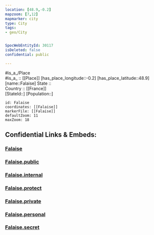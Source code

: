 ```yaml
---
location: [48.9,-0.2] 
mapzoom: [7,12] 
mapmarker: city 
type: City
tags:
- geo/City


SpocWebEntityId: 30117
isDeleted: false
confidential: public

---
```

#is_a_/Place  
#is_a_ :: [[Place]] 
[has_place_longitude::-0.2] 
[has_place_latitude::48.9] 
[name::Falaise] 
State ::  
Country :: [[France]]  
[StateId::] 
[Population::] 



```leaflet
id: Falaise
coordinates: [[Falaise]] 
markerFile: [[Falaise]] 
defaultZoom: 11 
maxZoom: 18
```


## Confidential Links & Embeds: 

### [Falaise](/_Standards/Earth/Continent/Europe/Europe~West/France/regions~France/Normandie/departments~Normandie/Calvados/communes~Calvados/Caen/cities~Caen/Falaise.md) 

### [Falaise.public](/_public/Earth/Continent/Europe/Europe~West/France/regions~France/Normandie/departments~Normandie/Calvados/communes~Calvados/Caen/cities~Caen/Falaise.public.md) 

### [Falaise.internal](/_internal/Earth/Continent/Europe/Europe~West/France/regions~France/Normandie/departments~Normandie/Calvados/communes~Calvados/Caen/cities~Caen/Falaise.internal.md) 

### [Falaise.protect](/_protect/Earth/Continent/Europe/Europe~West/France/regions~France/Normandie/departments~Normandie/Calvados/communes~Calvados/Caen/cities~Caen/Falaise.protect.md) 

### [Falaise.private](/_private/Earth/Continent/Europe/Europe~West/France/regions~France/Normandie/departments~Normandie/Calvados/communes~Calvados/Caen/cities~Caen/Falaise.private.md) 

### [Falaise.personal](/_personal/Earth/Continent/Europe/Europe~West/France/regions~France/Normandie/departments~Normandie/Calvados/communes~Calvados/Caen/cities~Caen/Falaise.personal.md) 

### [Falaise.secret](/_secret/Earth/Continent/Europe/Europe~West/France/regions~France/Normandie/departments~Normandie/Calvados/communes~Calvados/Caen/cities~Caen/Falaise.secret.md)

